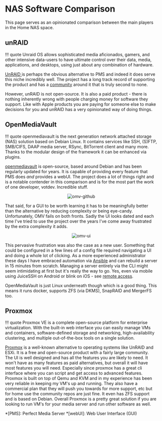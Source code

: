 # NAS Software Comparison

This page serves as an opinionated comparison between the main players in the Home NAS space.

## unRAID

!!! quote
    Unraid OS allows sophisticated media aficionados, gamers, and other intensive data-users to have ultimate control over their data, media, applications, and desktops, using just about any combination of hardware.

[UnRAID ](https://unraid.net/) is perhaps the obvious alternative to PMS and indeed it does serve this niche incredibly well. The project has a long track record of supporting the product and has a [community](https://unraid.net/community) around it that is truly second to none.

However, unRAID is not open-source. It is also a paid product - there is nothing inherently wrong with people charging money for software they support. Like with Apple products you are paying for someone else to make decisions for you and unRAID has a very opinionated way of doing things.

## OpenMediaVault

!!! quote
    openmediavault is the next generation network attached storage (NAS) solution based on Debian Linux. It contains services like SSH, (S)FTP, SMB/CIFS, DAAP media server, RSync, BitTorrent client and many more. Thanks to the modular design of the framework it can be enhanced via plugins.

[openmediavault](https://www.openmediavault.org/) is open-source, based around Debian and has been regularly updated for years. It is capable of providing every feature that PMS does *and* provides a webUI. The project does a lot of things right and is a notable contender in this comparison and is for the most part the work of one developer, votdev. Incredible stuff.

<p align="center">
<img alt="omv-github" src="../../images/omv-github.png">
</p>

That said, for a GUI to be worth learning it has to be meaningfully better than the alternative by reducing complexity or being eye-candy. Unfortunately, OMV fails on both fronts. Sadly the UI looks dated and each time I've tried to use the project over the years I've come away frustrated by the extra complexity it adds. 

<p align="center">
<img alt="omv-ui" src="../../images/omv-ui.png">
</p>

This pervasive frustration was also the case as a new user. Something that could be configured in a few lines of a config file required navigating a UI and doing a whole lot of clicking. As a more experienced administrator these days I have embraced automation via [Ansible](../concepts/infraascode.md#ansible) and can rebuild a server in 15 minutes from scratch. Managing a server entirely via the CLI might seem intimidating at first but it's really the way to go. Yes, even via mobile using JuiceSSH on Android or blink on iOS - see [remote access](../remote-access/index.md).

OpenMediaVault is just Linux underneath though which is a good thing. This means it runs docker, supports ZFS (via DKMS), SnapRAID and MergerFS too. 

## Proxmox

!!! quote
    Proxmox VE is a complete open-source platform for enterprise virtualization. With the built-in web interface you can easily manage VMs and containers, software-defined storage and networking, high-availability clustering, and multiple out-of-the-box tools on a single solution.
  
[Proxmox](https://proxmox.com) is a well-known alternative to operating systems like UnRAID and ESXi. It is a free and open-source product with a fairly large community. The UI is well designed and has all the features you are likely to need. It won't have as many features as paid alternatives, but overall it will have most features you will need. Especially since proxmox has a great cli interface where you can script and get access to advanced features. Proxmox is built on top of Qemu and KVM and in my experience has been very reliable in keeping my VM's up and running. They also have a commercial plan that they will push you towards for more support, etc but for home use the community repos are just fine. It even has ZFS support and is based on Debian. Overall Proxmox is a pretty great solution if you are looking to run VM's for your media server and run other software as well.

*[PMS]: Perfect Media Server
*[webUI]: Web User Interface (GUI)